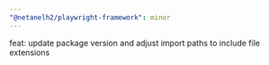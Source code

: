 ```yaml
---
"@netanelh2/playwright-framework": minor
---
```


feat: update package version and adjust import paths to include file extensions
